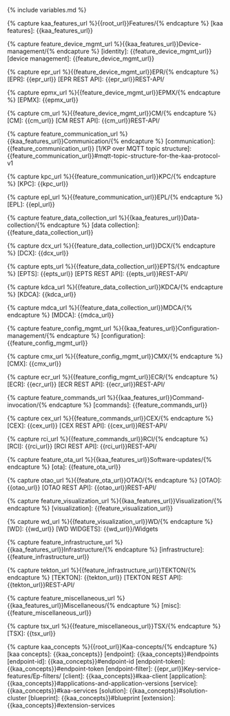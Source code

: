{% include variables.md %}


<!--== Features and components ==-->
{% capture kaa_features_url %}{{root_url}}Features/{% endcapture %}
[kaa features]: {{kaa_features_url}}


<!-- Device management -->
{% capture feature_device_mgmt_url %}{{kaa_features_url}}Device-management/{% endcapture %}
[identity]: {{feature_device_mgmt_url}}
[device management]: {{feature_device_mgmt_url}}

{% capture epr_url %}{{feature_device_mgmt_url}}EPR/{% endcapture %}
[EPR]: {{epr_url}}
[EPR REST API]: {{epr_url}}REST-API/

{% capture epmx_url %}{{feature_device_mgmt_url}}EPMX/{% endcapture %}
[EPMX]: {{epmx_url}}

{% capture cm_url %}{{feature_device_mgmt_url}}CM/{% endcapture %}
[CM]: {{cm_url}}
[CM REST API]: {{cm_url}}REST-API/


<!-- Communication -->
{% capture feature_communication_url %}{{kaa_features_url}}Communication/{% endcapture %}
[communication]: {{feature_communication_url}}
[1/KP over MQTT topic structure]: {{feature_communication_url}}#mqtt-topic-structure-for-the-kaa-protocol-v1

{% capture kpc_url %}{{feature_communication_url}}KPC/{% endcapture %}
[KPC]: {{kpc_url}}

{% capture epl_url %}{{feature_communication_url}}EPL/{% endcapture %}
[EPL]: {{epl_url}}


<!-- Data collection -->
{% capture feature_data_collection_url %}{{kaa_features_url}}Data-collection/{% endcapture %}
[data collection]: {{feature_data_collection_url}}

{% capture dcx_url %}{{feature_data_collection_url}}DCX/{% endcapture %}
[DCX]: {{dcx_url}}

{% capture epts_url %}{{feature_data_collection_url}}EPTS/{% endcapture %}
[EPTS]: {{epts_url}}
[EPTS REST API]: {{epts_url}}REST-API/

{% capture kdca_url %}{{feature_data_collection_url}}KDCA/{% endcapture %}
[KDCA]: {{kdca_url}}

{% capture mdca_url %}{{feature_data_collection_url}}MDCA/{% endcapture %}
[MDCA]: {{mdca_url}}


<!-- Configuration management -->
{% capture feature_config_mgmt_url %}{{kaa_features_url}}Configuration-management/{% endcapture %}
[configuration]: {{feature_config_mgmt_url}}

{% capture cmx_url %}{{feature_config_mgmt_url}}CMX/{% endcapture %}
[CMX]: {{cmx_url}}

{% capture ecr_url %}{{feature_config_mgmt_url}}ECR/{% endcapture %}
[ECR]: {{ecr_url}}
[ECR REST API]: {{ecr_url}}REST-API/


<!-- Commands -->
{% capture feature_commands_url %}{{kaa_features_url}}Command-invocation/{% endcapture %}
[commands]: {{feature_commands_url}}

{% capture cex_url %}{{feature_commands_url}}CEX/{% endcapture %}
[CEX]: {{cex_url}}
[CEX REST API]: {{cex_url}}REST-API/

{% capture rci_url %}{{feature_commands_url}}RCI/{% endcapture %}
[RCI]: {{rci_url}}
[RCI REST API]: {{rci_url}}REST-API/


<!-- Software updates -->
{% capture feature_ota_url %}{{kaa_features_url}}Software-updates/{% endcapture %}
[ota]: {{feature_ota_url}}

{% capture otao_url %}{{feature_ota_url}}OTAO/{% endcapture %}
[OTAO]: {{otao_url}}
[OTAO REST API]: {{otao_url}}REST-API/


<!-- Visualization -->
{% capture feature_visualization_url %}{{kaa_features_url}}Visualization/{% endcapture %}
[visualization]: {{feature_visualization_url}}

{% capture wd_url %}{{feature_visualization_url}}WD/{% endcapture %}
[WD]: {{wd_url}}
[WD WIDGETS]: {{wd_url}}/Widgets


<!-- Infrastructure -->
{% capture feature_infrastructure_url %}{{kaa_features_url}}Infrastructure/{% endcapture %}
[infrastructure]: {{feature_infrastructure_url}}

{% capture tekton_url %}{{feature_infrastructure_url}}TEKTON/{% endcapture %}
[TEKTON]: {{tekton_url}}
[TEKTON REST API]: {{tekton_url}}REST-API/


<!-- Miscellaneous -->
{% capture feature_miscellaneous_url %}{{kaa_features_url}}Miscellaneous/{% endcapture %}
[misc]: {{feature_miscellaneous_url}}

{% capture tsx_url %}{{feature_miscellaneous_url}}TSX/{% endcapture %}
[TSX]: {{tsx_url}}


<!--== Kaa RFCs ==-->
[RFCs]: {{rfc_url}}#kaa-rfcs
[1/KP]: {{rfc_url}}blob/master/0001/README.md
[2/DCP]: {{rfc_url}}blob/master/0002/README.md
[3/ISM]: {{rfc_url}}blob/master/0003/README.md
[4/ESP]: {{rfc_url}}blob/master/0004/README.md
[6/CDTP]: {{rfc_url}}blob/master/0006/README.md
[7/CMP]: {{rfc_url}}blob/master/0007/README.md
[8/KPSR]: {{rfc_url}}blob/master/0008/README.md
[9/ELCE]: {{rfc_url}}blob/master/0009/README.md
[10/EPMP]: {{rfc_url}}blob/master/0010/README.md
[11/CEP]: {{rfc_url}}blob/master/0011/README.md
[12/CIP]: {{rfc_url}}blob/master/0012/README.md
[13/DSTP]: {{rfc_url}}blob/master/0013/README.md
[14/TSTP]: {{rfc_url}}blob/master/0014/README.md
[15/EME]: {{rfc_url}}blob/master/0015/README.md
[16/ECAP]: {{rfc_url}}blob/master/0016/README.md
[17/SCMP]: {{rfc_url}}blob/master/0017/README.md
[18/EFE]: {{rfc_url}}blob/master/0018/README.md

<!--== Kaa terminology ==-->
[architecture overview]: {{root_url}}Architecture-overview/
[scalability]: {{root_url}}Architecture-overview/#scalability
[service configuration]:{{root_url}}Architecture-overview/#configuration

{% capture kaa_concepts %}{{root_url}}Kaa-concepts/{% endcapture %}
[kaa concepts]: {{kaa_concepts}}
[endpoint]: {{kaa_concepts}}#endpoints
[endpoint-id]: {{kaa_concepts}}#endpoint-id
[endpoint-token]: {{kaa_concepts}}#endpoint-token
[endpoint-filter]: {{epr_url}}Key-service-features/Ep-filters/
[client]: {{kaa_concepts}}#kaa-client
[application]: {{kaa_concepts}}#applications-and-application-versions
[service]: {{kaa_concepts}}#kaa-services
[solution]: {{kaa_concepts}}#solution-cluster
[blueprint]: {{kaa_concepts}}#blueprint
[extension]: {{kaa_concepts}}#extension-services

<!--== Tutorials ==-->
[tutorials]: {{root_url}}Tutorials/
[how to connect device]: {{root_url}}Tutorials/connect-device-to-iot-platform/
[data collection tutorial]: {{root_url}}Tutorials/iot-data-collection/
[custom web dashboard]: {{root_url}}Tutorials/build-iot-dashboard/
[custom microservice integration]: {{root_url}}Tutorials/custom-microservice/

<!--== 3-rd party components ==-->
[docker]: https://www.docker.com/
[k8s]: https://kubernetes.io/
[helm]: https://helm.sh/
[prometheus]: https://prometheus.io/
[nginx]: https://www.nginx.com/
[fluentd]: https://www.fluentd.org/
[grafana]: https://grafana.com/
[nats]: https://www.nats.io/
[keycloak]: https://www.keycloak.org/
[mongo]: https://www.mongodb.com/
[maria]: https://mariadb.org/
[redis]: https://redis.io

<!--== Technologies ==-->
[mqtt]: http://mqtt.org/
[coap]: http://coap.technology/
[json]: https://www.json.org/
[avro]: https://avro.apache.org/
[oauth2]: https://oauth.net/2/

<!--== General ==-->
[digital twin]: https://en.wikipedia.org/wiki/Digital_twin
[over-the-air]: https://en.wikipedia.org/wiki/Over-the-air_programming
[access token]: https://www.oauth.com/oauth2-servers/access-tokens/
[openid]: https://openid.net/connect/
